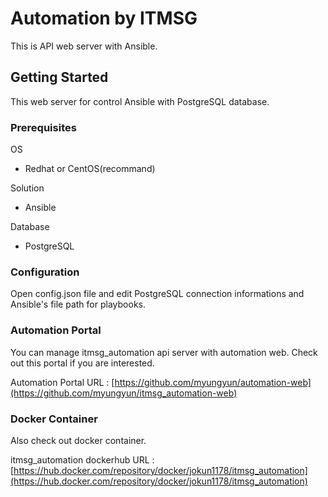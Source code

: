 # Automation by ITMSG

This is API web server with Ansible.

## Getting Started

This web server for control Ansible with PostgreSQL database.

### Prerequisites

OS
* Redhat or CentOS(recommand)

Solution
* Ansible

Database
* PostgreSQL


### Configuration

Open config.json file and edit PostgreSQL connection informations and Ansible's
file path for playbooks.

### Automation Portal

You can manage itmsg_automation api server with automation web. Check out this portal if you are interested.

Automation Portal URL : [https://github.com/myungyun/automation-web](https://github.com/myungyun/itmsg_automation-web)

### Docker Container

Also check out docker container.

itmsg_automation dockerhub URL : [https://hub.docker.com/repository/docker/jokun1178/itmsg_automation](https://hub.docker.com/repository/docker/jokun1178/itmsg_automation)
